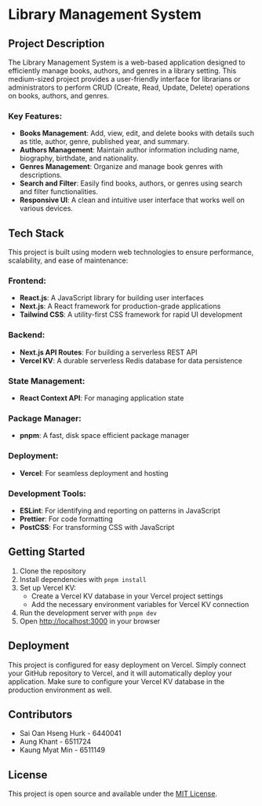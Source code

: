 # Library Management System

## Project Description

The Library Management System is a web-based application designed to efficiently manage books, authors, and genres in a library setting. This medium-sized project provides a user-friendly interface for librarians or administrators to perform CRUD (Create, Read, Update, Delete) operations on books, authors, and genres.

### Key Features:

- **Books Management**: Add, view, edit, and delete books with details such as title, author, genre, published year, and summary.
- **Authors Management**: Maintain author information including name, biography, birthdate, and nationality.
- **Genres Management**: Organize and manage book genres with descriptions.
- **Search and Filter**: Easily find books, authors, or genres using search and filter functionalities.
- **Responsive UI**: A clean and intuitive user interface that works well on various devices.

## Tech Stack

This project is built using modern web technologies to ensure performance, scalability, and ease of maintenance:

### Frontend:
- **React.js**: A JavaScript library for building user interfaces
- **Next.js**: A React framework for production-grade applications
- **Tailwind CSS**: A utility-first CSS framework for rapid UI development

### Backend:
- **Next.js API Routes**: For building a serverless REST API
- **Vercel KV**: A durable serverless Redis database for data persistence

### State Management:
- **React Context API**: For managing application state

### Package Manager:
- **pnpm**: A fast, disk space efficient package manager

### Deployment:
- **Vercel**: For seamless deployment and hosting

### Development Tools:
- **ESLint**: For identifying and reporting on patterns in JavaScript
- **Prettier**: For code formatting
- **PostCSS**: For transforming CSS with JavaScript

## Getting Started

1. Clone the repository
2. Install dependencies with `pnpm install`
3. Set up Vercel KV:
   - Create a Vercel KV database in your Vercel project settings
   - Add the necessary environment variables for Vercel KV connection
4. Run the development server with `pnpm dev`
5. Open [http://localhost:3000](http://localhost:3000) in your browser

## Deployment

This project is configured for easy deployment on Vercel. Simply connect your GitHub repository to Vercel, and it will automatically deploy your application. Make sure to configure your Vercel KV database in the production environment as well.

## Contributors

- Sai Oan Hseng Hurk - 6440041
- Aung Khant         - 6511724 
- Kaung Myat Min     - 6511149

## License

This project is open source and available under the [MIT License](LICENSE).